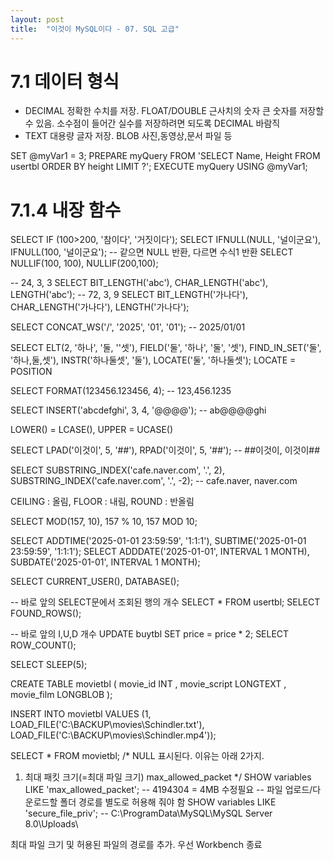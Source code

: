 ```yaml
---
layout: post
title:  "이것이 MySQL이다 - 07. SQL 고급"
---
```


# 7.1 데이터 형식
- DECIMAL 정확한 수치를 저장. FLOAT/DOUBLE 근사치의 숫자 큰 숫자를 저장할 수 있음.
소수점이 들어간 실수를 저장하려면 되도록 DECIMAL 바람직
- TEXT 대용량 글자 저장. BLOB 사진,동영상,문서 파일 등

SET @myVar1 = 3;
PREPARE myQuery
	FROM 'SELECT Name, Height FROM usertbl ORDER BY height LIMIT ?';
EXECUTE myQuery USING @myVar1;

# 7.1.4 내장 함수
SELECT IF (100>200, '참이다', '거짓이다');
SELECT IFNULL(NULL, '널이군요'), IFNULL(100, '널이군요');
-- 같으면 NULL 반환, 다르면 수식1 반환
SELECT NULLIF(100, 100), NULLIF(200,100);

-- 24, 3, 3
SELECT BIT_LENGTH('abc'), CHAR_LENGTH('abc'), LENGTH('abc');
-- 72, 3, 9
SELECT BIT_LENGTH('가나다'), CHAR_LENGTH('가나다'), LENGTH('가나다');

SELECT CONCAT_WS('/', '2025', '01', '01');
-- 2025/01/01

SELECT ELT(2, '하나', '둘, ''셋'), FIELD('둘', '하나', '둘', '셋'),
	FIND_IN_SET('둘', '하나,둘,셋'), INSTR('하나둘셋', '둘'), LOCATE('둘', '하나둘셋');
LOCATE = POSITION

SELECT FORMAT(123456.123456, 4);
-- 123,456.1235

SELECT INSERT('abcdefghi', 3, 4, '@@@@');
-- ab@@@@ghi

LOWER() = LCASE(), UPPER = UCASE()

SELECT LPAD('이것이', 5, '##'), RPAD('이것이', 5, '##');
-- ##이것이, 이것이##

SELECT SUBSTRING_INDEX('cafe.naver.com', '.', 2), SUBSTRING_INDEX('cafe.naver.com', '.', -2);
-- cafe.naver, naver.com

CEILING : 올림, FLOOR : 내림, ROUND : 반올림

SELECT MOD(157, 10), 157 % 10, 157 MOD 10;

SELECT ADDTIME('2025-01-01 23:59:59', '1:1:1'), SUBTIME('2025-01-01 23:59:59', '1:1:1');
SELECT ADDDATE('2025-01-01', INTERVAL 1 MONTH), SUBDATE('2025-01-01', INTERVAL 1 MONTH);

SELECT CURRENT_USER(), DATABASE();

-- 바로 앞의 SELECT문에서 조회된 행의 개수
SELECT * FROM usertbl;
SELECT FOUND_ROWS();

-- 바로 앞의 I,U,D 개수
UPDATE buytbl SET price = price * 2;
SELECT ROW_COUNT();

SELECT SLEEP(5);

CREATE TABLE movietbl
(
	movie_id INT
    , movie_script LONGTEXT
    , movie_film LONGBLOB
);

INSERT INTO movietbl VALUES (1, LOAD_FILE('C:\BACKUP\movies\Schindler.txt'), LOAD_FILE('C:\BACKUP\movies\Schindler.mp4'));

SELECT * FROM movietbl;
/*
NULL 표시된다. 이유는 아래 2가지.
1. 최대 패킷 크기(=최대 파일 크기) max_allowed_packet
*/
SHOW variables LIKE 'max_allowed_packet';
-- 4194304 = 4MB 수정필요
-- 파일 업로드/다운로드할 폴더 경로를 별도로 허용해 줘야 함
SHOW variables LIKE 'secure_file_priv';
-- C:\ProgramData\MySQL\MySQL Server 8.0\Uploads\

최대 파일 크기 및 허용된 파일의 경로를 추가. 우선 Workbench 종료

